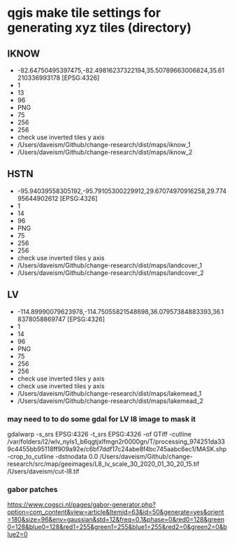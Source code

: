 # qgis make tile settings for generating xyz tiles (directory)

## IKNOW
* -82.64750495397475,-82.49816237322194,35.50789663006824,35.61210336993178 [EPSG:4326]
* 1
* 13
* 96
* PNG
* 75
* 256
* 256
* check use inverted tiles y axis
* /Users/daveism/Github/change-research/dist/maps/iknow_1
* /Users/daveism/Github/change-research/dist/maps/iknow_2

## HSTN
* -95.94039558305192,-95.79105300229912,29.67074970916258,29.77495644902612 [EPSG:4326]
* 1
* 14
* 96
* PNG
* 75
* 256
* 256
* check use inverted tiles y axis
* /Users/daveism/Github/change-research/dist/maps/landcover_1
* /Users/daveism/Github/change-research/dist/maps/landcover_2

## LV
* -114.89990079623978,-114.75055821548698,36.07957384883393,36.18378058869747 [EPSG:4326]
* 1
* 14
* 96
* PNG
* 75
* 256
* 256
* check use inverted tiles y axis
* check use inverted tiles y axis
* /Users/daveism/Github/change-research/dist/maps/lakemead_1
* /Users/daveism/Github/change-research/dist/maps/lakemead_2

### may need to to do some gdal for LV l8 image to mask it
gdalwarp -s_srs EPSG:4326 -t_srs EPSG:4326 -of GTiff -cutline /var/folders/l2/wlv_nyls1_b6qgtjxlfmgn2r0000gn/T/processing_974251da339c4455bb95118ff909a92e/c6bf7ddf17c24abe8f4bc745aabc6ec1/MASK.shp -crop_to_cutline -dstnodata 0.0 /Users/daveism/Github/change-research/src/map/geeimages/L8_lv_scale_30_2020_01_30_20_15.tif /Users/daveism/cut-l8.tif

### gabor patches
https://www.cogsci.nl/pages/gabor-generator.php?option=com_content&view=article&Itemid=63&id=50&generate=yes&orient=180&size=96&env=gaussian&std=12&freq=0.1&phase=0&red0=128&green0=128&blue0=128&red1=255&green1=255&blue1=255&red2=0&green2=0&blue2=0
